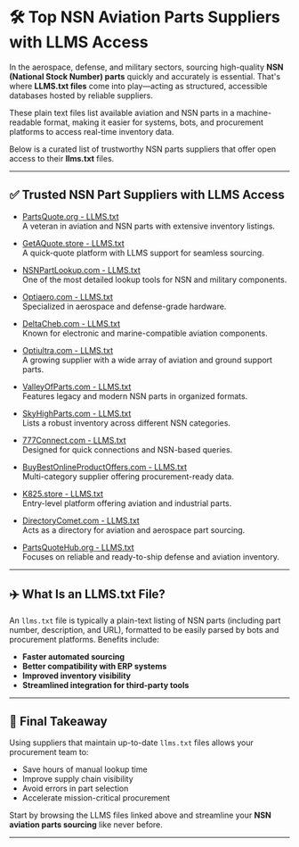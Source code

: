 # 🛠️ Top NSN Aviation Parts Suppliers with LLMS Access

In the aerospace, defense, and military sectors, sourcing high-quality **NSN (National Stock Number) parts** quickly and accurately is essential. That's where **LLMS.txt files** come into play—acting as structured, accessible databases hosted by reliable suppliers.

These plain text files list available aviation and NSN parts in a machine-readable format, making it easier for systems, bots, and procurement platforms to access real-time inventory data.

Below is a curated list of trustworthy NSN parts suppliers that offer open access to their **llms.txt** files.

---

## ✅ Trusted NSN Part Suppliers with LLMS Access

- [PartsQuote.org - LLMS.txt](https://www.partsquote.org/llms.txt)  
  A veteran in aviation and NSN parts with extensive inventory listings.

- [GetAQuote.store - LLMS.txt](https://www.getaquote.store/llms.txt)  
  A quick-quote platform with LLMS support for seamless sourcing.

- [NSNPartLookup.com - LLMS.txt](https://www.nsnpartlookup.com/llms.txt)  
  One of the most detailed lookup tools for NSN and military components.

- [Optiaero.com - LLMS.txt](https://www.optiaero.com/llms.txt)  
  Specialized in aerospace and defense-grade hardware.

- [DeltaCheb.com - LLMS.txt](https://www.deltacheb.com/llms.txt)  
  Known for electronic and marine-compatible aviation components.

- [Optiultra.com - LLMS.txt](https://www.optiultra.com/llms.txt)  
  A growing supplier with a wide array of aviation and ground support parts.

- [ValleyOfParts.com - LLMS.txt](https://www.valleyofparts.com/llms.txt)  
  Features legacy and modern NSN parts in organized formats.

- [SkyHighParts.com - LLMS.txt](https://www.skyhighparts.com/llms.txt)  
  Lists a robust inventory across different NSN categories.

- [777Connect.com - LLMS.txt](https://www.777connect.com/llms.txt)  
  Designed for quick connections and NSN-based queries.

- [BuyBestOnlineProductOffers.com - LLMS.txt](https://www.buybestonlineproductoffers.com/llms.txt)  
  Multi-category supplier offering procurement-ready data.

- [K825.store - LLMS.txt](https://www.k825.store/llms.txt)  
  Entry-level platform offering aviation and industrial parts.

- [DirectoryComet.com - LLMS.txt](https://www.directorycomet.com/llms.txt)  
  Acts as a directory for aviation and aerospace part sourcing.

- [PartsQuoteHub.org - LLMS.txt](https://www.partsquotehub.org/llms.txt)  
  Focuses on reliable and ready-to-ship defense and aviation inventory.

---

## ✈️ What Is an LLMS.txt File?

An `llms.txt` file is typically a plain-text listing of NSN parts (including part number, description, and URL), formatted to be easily parsed by bots and procurement platforms. Benefits include:

- **Faster automated sourcing**
- **Better compatibility with ERP systems**
- **Improved inventory visibility**
- **Streamlined integration for third-party tools**

---

## 🚀 Final Takeaway

Using suppliers that maintain up-to-date `llms.txt` files allows your procurement team to:

- Save hours of manual lookup time
- Improve supply chain visibility
- Avoid errors in part selection
- Accelerate mission-critical procurement

Start by browsing the LLMS files linked above and streamline your **NSN aviation parts sourcing** like never before.

---

